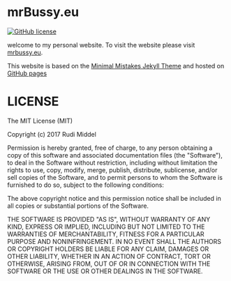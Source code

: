 # mrBussy.eu
[![GitHub license](https://img.shields.io/badge/license-MIT-lightgrey.svg)](https://github.com/mrBussy/mrbussy.github.io/blob/master/LICENSE.txt)

welcome to my personal website. To visit the website please visit [mrbussy.eu](mrbussy.eu).

This website is based on the [Minimal Mistakes Jekyll Theme](https://mmistakes.github.io/minimal-mistakes/) and hosted on [GitHub pages](https://pages.github.com/)

# LICENSE

The MIT License (MIT)

Copyright (c) 2017 Rudi Middel

Permission is hereby granted, free of charge, to any person obtaining a copy
of this software and associated documentation files (the "Software"), to deal
in the Software without restriction, including without limitation the rights
to use, copy, modify, merge, publish, distribute, sublicense, and/or sell
copies of the Software, and to permit persons to whom the Software is
furnished to do so, subject to the following conditions:

The above copyright notice and this permission notice shall be included in all
copies or substantial portions of the Software.

THE SOFTWARE IS PROVIDED "AS IS", WITHOUT WARRANTY OF ANY KIND, EXPRESS OR
IMPLIED, INCLUDING BUT NOT LIMITED TO THE WARRANTIES OF MERCHANTABILITY,
FITNESS FOR A PARTICULAR PURPOSE AND NONINFRINGEMENT. IN NO EVENT SHALL THE
AUTHORS OR COPYRIGHT HOLDERS BE LIABLE FOR ANY CLAIM, DAMAGES OR OTHER
LIABILITY, WHETHER IN AN ACTION OF CONTRACT, TORT OR OTHERWISE, ARISING FROM,
OUT OF OR IN CONNECTION WITH THE SOFTWARE OR THE USE OR OTHER DEALINGS IN THE
SOFTWARE.
